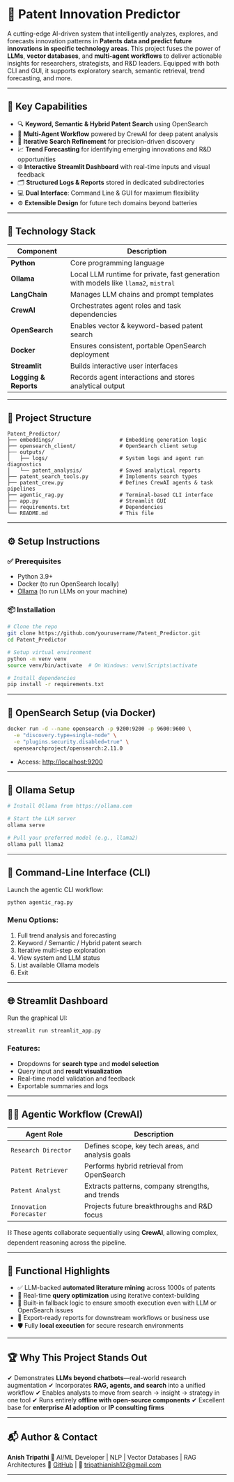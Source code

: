 # 🔋 Patent Innovation Predictor

A cutting-edge AI-driven system that intelligently analyzes, explores, and forecasts innovation patterns in **Patents data and predict future innovations in specific technology areas**. This project fuses the power of **LLMs**, **vector databases**, and **multi-agent workflows** to deliver actionable insights for researchers, strategists, and R\&D leaders. Equipped with both CLI and GUI, it supports exploratory search, semantic retrieval, trend forecasting, and more. 

---

## 🚀 Key Capabilities

* 🔍 **Keyword, Semantic & Hybrid Patent Search** using OpenSearch
* 🤖 **Multi-Agent Workflow** powered by CrewAI for deep patent analysis
* 🔄 **Iterative Search Refinement** for precision-driven discovery
* 📈 **Trend Forecasting** for identifying emerging innovations and R\&D opportunities
* 🌐 **Interactive Streamlit Dashboard** with real-time inputs and visual feedback
* 🗂 **Structured Logs & Reports** stored in dedicated subdirectories
* 💻 **Dual Interface**: Command Line & GUI for maximum flexibility
* ⚙️ **Extensible Design** for future tech domains beyond batteries

---

## 🧰 Technology Stack

| Component             | Description                                                                         |
| --------------------- | ----------------------------------------------------------------------------------- |
| **Python**            | Core programming language                                                           |
| **Ollama**            | Local LLM runtime for private, fast generation with models like `llama2`, `mistral` |
| **LangChain**         | Manages LLM chains and prompt templates                                             |
| **CrewAI**            | Orchestrates agent roles and task dependencies                                      |
| **OpenSearch**        | Enables vector & keyword-based patent search                                        |
| **Docker**            | Ensures consistent, portable OpenSearch deployment                                  |
| **Streamlit**         | Builds interactive user interfaces                                                  |
| **Logging & Reports** | Records agent interactions and stores analytical output                             |

---

## 📁 Project Structure

```
Patent_Predictor/
├── embeddings/                     # Embedding generation logic
├── opensearch_client/              # OpenSearch client setup
├── outputs/
│   ├── logs/                       # System logs and agent run diagnostics
│   └── patent_analysis/            # Saved analytical reports
├── patent_search_tools.py          # Implements search types
├── patent_crew.py                  # Defines CrewAI agents & task pipelines
├── agentic_rag.py                  # Terminal-based CLI interface
├── app.py                          # Streamlit GUI
├── requirements.txt                # Dependencies
└── README.md                       # This file
```

---

## ⚙️ Setup Instructions

### ✅ Prerequisites

* Python 3.9+
* Docker (to run OpenSearch locally)
* [Ollama](https://ollama.com/) (to run LLMs on your machine)

### 📦 Installation

```bash
# Clone the repo
git clone https://github.com/yourusername/Patent_Predictor.git
cd Patent_Predictor

# Setup virtual environment
python -m venv venv
source venv/bin/activate  # On Windows: venv\Scripts\activate

# Install dependencies
pip install -r requirements.txt
```

---

## 🐳 OpenSearch Setup (via Docker)

```bash
docker run -d --name opensearch -p 9200:9200 -p 9600:9600 \
  -e "discovery.type=single-node" \
  -e "plugins.security.disabled=true" \
  opensearchproject/opensearch:2.11.0
```

* Access: [http://localhost:9200](http://localhost:9200)

---

## 🧠 Ollama Setup

```bash
# Install Ollama from https://ollama.com

# Start the LLM server
ollama serve

# Pull your preferred model (e.g., llama2)
ollama pull llama2
```

---

## 🧪 Command-Line Interface (CLI)

Launch the agentic CLI workflow:

```bash
python agentic_rag.py
```

### Menu Options:

1. Full trend analysis and forecasting
2. Keyword / Semantic / Hybrid patent search
3. Iterative multi-step exploration
4. View system and LLM status
5. List available Ollama models
6. Exit

---

## 🌐 Streamlit Dashboard

Run the graphical UI:

```bash
streamlit run streamlit_app.py
```

### Features:

* Dropdowns for **search type** and **model selection**
* Query input and **result visualization**
* Real-time model validation and feedback
* Exportable summaries and logs

---

## 👨‍💻 Agentic Workflow (CrewAI)

| Agent Role              | Description                                       |
| ----------------------- | ------------------------------------------------- |
| `Research Director`     | Defines scope, key tech areas, and analysis goals |
| `Patent Retriever`      | Performs hybrid retrieval from OpenSearch         |
| `Patent Analyst`        | Extracts patterns, company strengths, and trends  |
| `Innovation Forecaster` | Projects future breakthroughs and R\&D focus      |

⛓ These agents collaborate sequentially using **CrewAI**, allowing complex, dependent reasoning across the pipeline.

---

## 🔬 Functional Highlights

* ✅ LLM-backed **automated literature mining** across 1000s of patents
* 🔄 Real-time **query optimization** using iterative context-building
* 🧩 Built-in fallback logic to ensure smooth execution even with LLM or OpenSearch issues
* 📂 Export-ready reports for downstream workflows or business use
* 🛡️ Fully **local execution** for secure research environments

---

## 🏆 Why This Project Stands Out

✔ Demonstrates **LLMs beyond chatbots**—real-world research augmentation
✔ Incorporates **RAG, agents, and search** into a unified workflow
✔ Enables analysts to move from search → insight → strategy in one tool
✔ Runs entirely **offline with open-source components**
✔ Excellent base for **enterprise AI adoption** or **IP consulting firms**

---

## 📬 Author & Contact

**Anish Tripathi**
🔹 AI/ML Developer | NLP | Vector Databases | RAG Architectures
🔗 [GitHub](https://github.com/anish3565) | 📧 [tripathianish12@gmail.com](mailto:tripathianish12@gmail.com)

---
